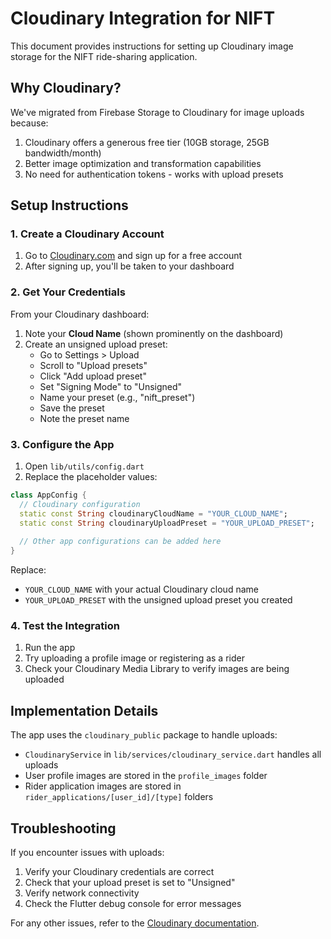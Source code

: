 # Cloudinary Integration for NIFT

This document provides instructions for setting up Cloudinary image storage for the NIFT ride-sharing application.

## Why Cloudinary?

We've migrated from Firebase Storage to Cloudinary for image uploads because:

1. Cloudinary offers a generous free tier (10GB storage, 25GB bandwidth/month)
2. Better image optimization and transformation capabilities
3. No need for authentication tokens - works with upload presets

## Setup Instructions

### 1. Create a Cloudinary Account

1. Go to [Cloudinary.com](https://cloudinary.com/) and sign up for a free account
2. After signing up, you'll be taken to your dashboard

### 2. Get Your Credentials

From your Cloudinary dashboard:

1. Note your **Cloud Name** (shown prominently on the dashboard)
2. Create an unsigned upload preset:
   - Go to Settings > Upload
   - Scroll to "Upload presets"
   - Click "Add upload preset"
   - Set "Signing Mode" to "Unsigned"
   - Name your preset (e.g., "nift_preset")
   - Save the preset
   - Note the preset name

### 3. Configure the App

1. Open `lib/utils/config.dart`
2. Replace the placeholder values:

```dart
class AppConfig {
  // Cloudinary configuration
  static const String cloudinaryCloudName = "YOUR_CLOUD_NAME";
  static const String cloudinaryUploadPreset = "YOUR_UPLOAD_PRESET";
  
  // Other app configurations can be added here
}
```

Replace:
- `YOUR_CLOUD_NAME` with your actual Cloudinary cloud name
- `YOUR_UPLOAD_PRESET` with the unsigned upload preset you created

### 4. Test the Integration

1. Run the app
2. Try uploading a profile image or registering as a rider
3. Check your Cloudinary Media Library to verify images are being uploaded

## Implementation Details

The app uses the `cloudinary_public` package to handle uploads:

- `CloudinaryService` in `lib/services/cloudinary_service.dart` handles all uploads
- User profile images are stored in the `profile_images` folder
- Rider application images are stored in `rider_applications/[user_id]/[type]` folders

## Troubleshooting

If you encounter issues with uploads:

1. Verify your Cloudinary credentials are correct
2. Check that your upload preset is set to "Unsigned"
3. Verify network connectivity
4. Check the Flutter debug console for error messages

For any other issues, refer to the [Cloudinary documentation](https://cloudinary.com/documentation). 